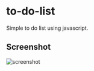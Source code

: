 # to-do-list
Simple to do list using javascript.


## Screenshot
![screenshot](https://i.imgur.com/RSnq4t4.png)
